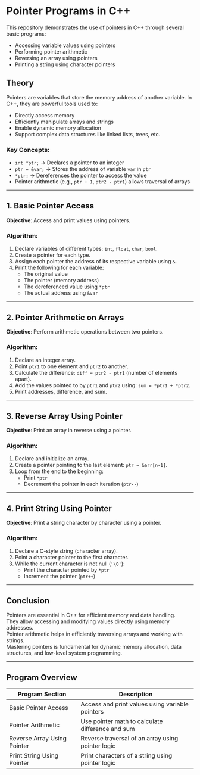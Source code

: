 # Pointer Programs in C++

This repository demonstrates the use of pointers in C++ through several basic programs:

- Accessing variable values using pointers  
- Performing pointer arithmetic  
- Reversing an array using pointers  
- Printing a string using character pointers  

## Theory

Pointers are variables that store the memory address of another variable. In C++, they are powerful tools used to:

- Directly access memory  
- Efficiently manipulate arrays and strings  
- Enable dynamic memory allocation  
- Support complex data structures like linked lists, trees, etc.  

### Key Concepts:

- `int *ptr;` → Declares a pointer to an integer  
- `ptr = &var;` → Stores the address of variable `var` in `ptr`  
- `*ptr;` → Dereferences the pointer to access the value  
- Pointer arithmetic (e.g., `ptr + 1`, `ptr2 - ptr1`) allows traversal of arrays  

---

## 1. Basic Pointer Access

**Objective**: Access and print values using pointers.

### Algorithm:

1. Declare variables of different types: `int`, `float`, `char`, `bool`.  
2. Create a pointer for each type.  
3. Assign each pointer the address of its respective variable using `&`.  
4. Print the following for each variable:  
   - The original value  
   - The pointer (memory address)  
   - The dereferenced value using `*ptr`  
   - The actual address using `&var`  

---

## 2. Pointer Arithmetic on Arrays

**Objective**: Perform arithmetic operations between two pointers.

### Algorithm:

1. Declare an integer array.  
2. Point `ptr1` to one element and `ptr2` to another.  
3. Calculate the difference: `diff = ptr2 - ptr1` (number of elements apart).  
4. Add the values pointed to by `ptr1` and `ptr2` using: `sum = *ptr1 + *ptr2`.  
5. Print addresses, difference, and sum.  

---

## 3. Reverse Array Using Pointer

**Objective**: Print an array in reverse using a pointer.

### Algorithm:

1. Declare and initialize an array.  
2. Create a pointer pointing to the last element: `ptr = &arr[n-1]`.  
3. Loop from the end to the beginning:  
   - Print `*ptr`  
   - Decrement the pointer in each iteration (`ptr--`)  

---

## 4. Print String Using Pointer

**Objective**: Print a string character by character using a pointer.

### Algorithm:

1. Declare a C-style string (character array).  
2. Point a character pointer to the first character.  
3. While the current character is not null (`'\0'`):  
   - Print the character pointed by `*ptr`  
   - Increment the pointer (`ptr++`)  

---

## Conclusion

Pointers are essential in C++ for efficient memory and data handling.  
They allow accessing and modifying values directly using memory addresses.  
Pointer arithmetic helps in efficiently traversing arrays and working with strings.  
Mastering pointers is fundamental for dynamic memory allocation, data structures, and low-level system programming.  

---

## Program Overview

| Program Section              | Description                                     |
|-----------------------------|-------------------------------------------------|
| Basic Pointer Access         | Access and print values using variable pointers |
| Pointer Arithmetic           | Use pointer math to calculate difference and sum |
| Reverse Array Using Pointer  | Reverse traversal of an array using pointer logic |
| Print String Using Pointer   | Print characters of a string using pointer logic |
